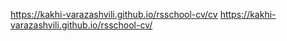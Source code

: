 https://kakhi-varazashvili.github.io/rsschool-cv/cv
https://kakhi-varazashvili.github.io/rsschool-cv/
